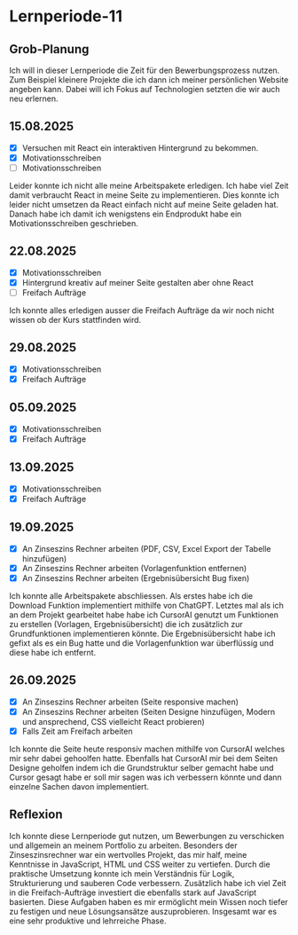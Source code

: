 # Lernperiode-11

## Grob-Planung

Ich will in dieser Lernperiode die Zeit für den Bewerbungsprozess nutzen. Zum Beispiel kleinere Projekte die ich dann ich meiner persönlichen Website angeben kann. Dabei will ich Fokus auf Technologien setzten die wir auch neu erlernen.

## 15.08.2025

- [x] Versuchen mit React ein interaktiven Hintergrund zu bekommen.
- [x] Motivationsschreiben
- [ ] Motivationsschreiben

Leider konnte ich nicht alle meine Arbeitspakete erledigen. Ich habe viel Zeit damit verbraucht React in meine Seite zu implementieren. Dies konnte ich leider nicht umsetzen da React einfach nicht auf meine Seite geladen hat. Danach habe ich damit ich wenigstens ein Endprodukt habe ein Motivationsschreiben geschrieben.

## 22.08.2025

- [x] Motivationsschreiben
- [x] Hintergrund kreativ auf meiner Seite gestalten aber ohne React
- [ ] Freifach Aufträge

Ich konnte alles erledigen ausser die Freifach Aufträge da wir noch nicht wissen ob der Kurs stattfinden wird.

## 29.08.2025

- [x] Motivationsschreiben
- [x] Freifach Aufträge

## 05.09.2025

- [x] Motivationsschreiben
- [x] Freifach Aufträge

## 13.09.2025

- [x] Motivationsschreiben
- [x] Freifach Aufträge

## 19.09.2025

- [x] An Zinseszins Rechner arbeiten (PDF, CSV, Excel Export der Tabelle hinzufügen)
- [x] An Zinseszins Rechner arbeiten (Vorlagenfunktion entfernen)
- [x] An Zinseszins Rechner arbeiten (Ergebnisübersicht Bug fixen)

Ich konnte alle Arbeitspakete abschliessen. Als erstes habe ich die Download Funktion implementiert mithilfe von ChatGPT. Letztes mal als ich an dem Projekt gearbeitet habe habe ich CursorAI genutzt um Funktionen zu erstellen (Vorlagen, Ergebnisübersicht) die ich zusätzlich zur Grundfunktionen implementieren könnte. Die Ergebnisübersicht habe ich gefixt als es ein Bug hatte und die Vorlagenfunktion war überflüssig und diese habe ich entfernt.

## 26.09.2025

- [x] An Zinseszins Rechner arbeiten (Seite responsive machen)
- [x] An Zinseszins Rechner arbeiten (Seiten Designe hinzufügen, Modern und ansprechend, CSS vielleicht React probieren)
- [x] Falls Zeit am Freifach arbeiten

Ich konnte die Seite heute responsiv machen mithilfe von CursorAI welches mir sehr dabei gehoolfen hatte. Ebenfalls hat CursorAI mir bei dem Seiten Designe geholfen indem ich die Grundstruktur selber gemacht habe und Cursor gesagt habe er soll mir sagen was ich verbessern könnte und dann einzelne Sachen davon implementiert.

## Reflexion
Ich konnte diese Lernperiode gut nutzen, um Bewerbungen zu verschicken und allgemein an meinem Portfolio zu arbeiten. Besonders der Zinseszinsrechner war ein wertvolles Projekt, das mir half, meine Kenntnisse in JavaScript, HTML und CSS weiter zu vertiefen. Durch die praktische Umsetzung konnte ich mein Verständnis für Logik, Strukturierung und sauberen Code verbessern. Zusätzlich habe ich viel Zeit in die Freifach-Aufträge investiert die ebenfalls stark auf JavaScript basierten. Diese Aufgaben haben es mir ermöglicht mein Wissen noch tiefer zu festigen und neue Lösungsansätze auszuprobieren. Insgesamt war es eine sehr produktive und lehrreiche Phase.
